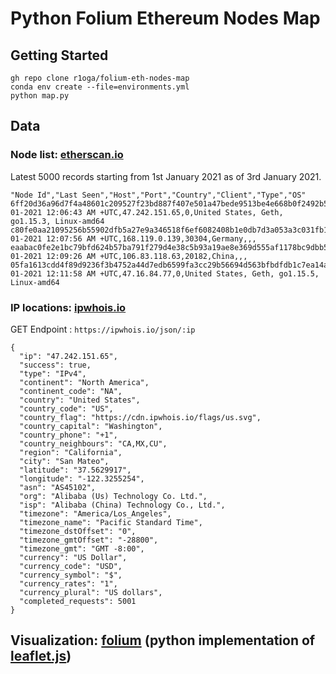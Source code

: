 # Python Folium Ethereum Nodes Map

## Getting Started

```
gh repo clone r1oga/folium-eth-nodes-map
conda env create --file=environments.yml
python map.py
```

## Data

### Node list: [etherscan.io](https://etherscan.io/exportData?type=nodelist)

Latest 5000 records starting from 1st January 2021 as of 3rd January 2021.

```
"Node Id","Last Seen","Host","Port","Country","Client","Type","OS"
6ff20d36a96d7f4a48601c209527f23bd887f407e501a47bede9513be4e668b0f2492b5ec159fcba73d0cf4e6563c81005943de59f7cab8f029b8c9f24630bcc,Jan-01-2021 12:06:43 AM +UTC,47.242.151.65,0,United States, Geth, go1.15.3, Linux-amd64
c80fe0aa21095256b55902dfb5a27e9a346518f6ef6082408b1e0db7d3a053a3c031fb120fbf32be936c6fb81a8670104b07e78f1894b26887146ed0c602ecdb,Jan-01-2021 12:07:56 AM +UTC,168.119.0.139,30304,Germany,,,
eaabac0fe2e1bc79bfd624b57ba791f279d4e38c5b93a19ae8e369d555af1178bc9dbb5bfde848d568965aba2579740feb167a48540d9ec7ab93c41aca067c60,Jan-01-2021 12:09:26 AM +UTC,106.83.118.63,20182,China,,,
05fa1613cdd4f89d9236f3b4752a44d7edb6599fa3cc29b56694d563bfbdfdb1c7ea14a04e0846f0fbc602799126f66b1d51ac573c8042c31e1ed9e9f13eec1c,Jan-01-2021 12:11:58 AM +UTC,47.16.84.77,0,United States, Geth, go1.15.5, Linux-amd64
```

### IP locations: [ipwhois.io](https://ipwhois.io/)

GET Endpoint : `https://ipwhois.io/json/:ip`

```
{
  "ip": "47.242.151.65",
  "success": true,
  "type": "IPv4",
  "continent": "North America",
  "continent_code": "NA",
  "country": "United States",
  "country_code": "US",
  "country_flag": "https://cdn.ipwhois.io/flags/us.svg",
  "country_capital": "Washington",
  "country_phone": "+1",
  "country_neighbours": "CA,MX,CU",
  "region": "California",
  "city": "San Mateo",
  "latitude": "37.5629917",
  "longitude": "-122.3255254",
  "asn": "AS45102",
  "org": "Alibaba (Us) Technology Co. Ltd.",
  "isp": "Alibaba (China) Technology Co., Ltd.",
  "timezone": "America/Los_Angeles",
  "timezone_name": "Pacific Standard Time",
  "timezone_dstOffset": "0",
  "timezone_gmtOffset": "-28800",
  "timezone_gmt": "GMT -8:00",
  "currency": "US Dollar",
  "currency_code": "USD",
  "currency_symbol": "$",
  "currency_rates": "1",
  "currency_plural": "US dollars",
  "completed_requests": 5001
}
```

## Visualization: [folium](https://python-visualization.github.io/folium/) (python implementation of [leaflet.js](https://leafletjs.com/))

